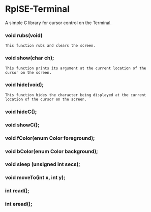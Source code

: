 # RpISE-Terminal

A simple C library for cursor control on the Terminal.

### void rubs(void)

    This function rubs and clears the screen.

### void show(char ch);

    This function prints its argument at the current location of the cursor on the screen.
    
### void hide(void);

    This function hides the character being displayed at the current location of the cursor on the screen.  
    
    
### void hideC();
### void showC();
### void fColor(enum Color foreground);
### void bColor(enum Color background);
### void sleep (unsigned int secs);
### void moveTo(int x, int y);
### int read();
### int eread();
